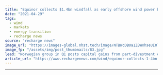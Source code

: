 ```yaml
---
title: "Equinor collects $1.4bn windfall as early offshore wind power bet pays off"
date: "2021-04-29"
tags: 
  - wind
  - markets
  - energy transition
  - recharge news
source: "recharge news"
image_url: "https://images-global.nhst.tech/image/NTBWcDBUa1ZBWXhseUI0TUJmSC9qcENBUFJybW1YR3hrL1dWWmxIT0FnTT0=/nhst/binary/bf7b3b7699ff0504300db729b2023ba3"
image_fp: "/assets/img/post_thumbnails/83.jpg"
lead: "Norwegian group in Q1 posts capital gains from part-divestment of long-standing US and UK project interests to fellow fossil players"
article_url: "https://www.rechargenews.com/wind/equinor-collects-1-4bn-windfall-as-early-offshore-wind-power-bet-pays-off/2-1-1002957"
---
```


---
